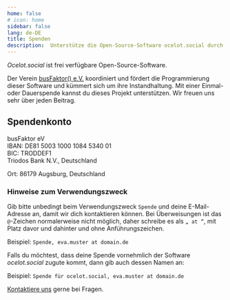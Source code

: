 ```yaml
---
home: false
# icon: home
sidebar: false
lang: de-DE
title: Spenden
description:  Unterstütze die Open-Source-Software ocelot.social durch eine Spende. Dein Beitrag hilft uns, die Software bereitzustellen, zu pflegen und zu verbessern.
---
```


*Ocelot.social* ist frei verfügbare Open-Source-Software.

Der Verein [busFaktor() e.V.](https://busfaktor.org/de/) koordiniert und fördert die Programmierung dieser Software und kümmert sich um ihre Instandhaltung.
Mit einer Einmal- oder Dauerspende kannst du dieses Projekt unterstützen.
Wir freuen uns sehr über jeden Beitrag.

## Spendenkonto

busFaktor eV  
IBAN: DE81 5003 1000 1084 5340 01  
BIC: TRODDEF1  
Triodos Bank N.V., Deutschland

Ort: 86179 Augsburg, Deutschland

### Hinweise zum Verwendungszweck

Gib bitte unbedingt beim Verwendungszweck `Spende` und deine E-Mail-Adresse an, damit wir dich kontaktieren können. Bei Überweisungen ist das `@`-Zeichen normalerweise nicht möglich, daher schreibe es als `„ at “`, mit Platz davor und dahinter und ohne Anführungszeichen.

Beispiel: `Spende, eva.muster at domain.de`

Falls du möchtest, dass deine Spende vornehmlich der Software *ocelot.social* zugute kommt, dann gib auch dessen Namen an:

Beispiel: `Spende für ocelot.social, eva.muster at domain.de`

[Kontaktiere uns](/de/contact/) gerne bei Fragen.
